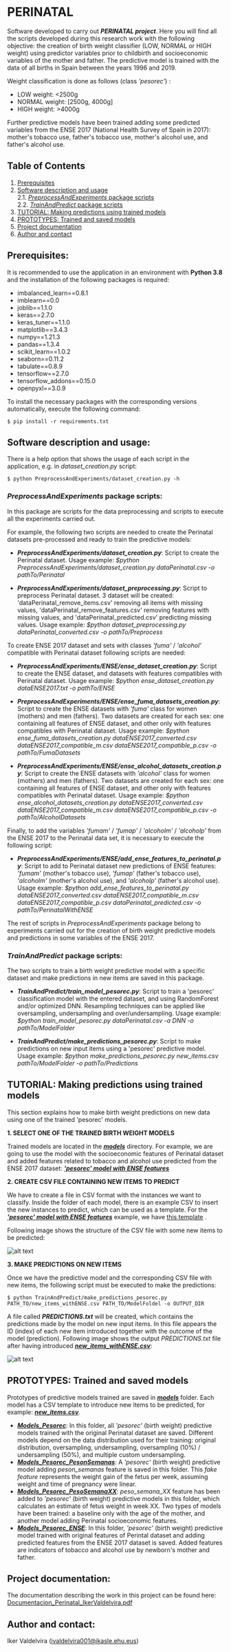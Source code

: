 # PERINATAL

Software developed to carry out ***PERINATAL project***. Here you will find all the scripts developed during this research work with the following objective: the creation of birth weight classifier (LOW, NORMAL or HIGH weight) using predictor variables prior to childbirth and socioeconomic variables of the mother and father. The predictive model is trained with the data of all births in Spain between the years 1996 and 2019.

Weight classification is done as follows (class *'pesorec'*) :
* LOW weight: <2500g
* NORMAL weight: \[2500g, 4000g\]
* HIGH weight: >4000g

Further predictive models have been trained adding some predicted variables from the ENSE 2017 (National Health Survey of Spain in 2017): mother's tobacco use, father's tobacco use, mother's alcohol use, and father's alcohol use.

## Table of Contents
1. [Prerequisites](#prerequisites)
2. [Software description and usage](#software-description-and-usage)
<br />2.1. [*PreprocessAndExperiments* package scripts](#preprocessandexperiments-package-scripts)
<br />2.2. [*TrainAndPredict* package scripts](#trainandpredict-package-scripts)
3. [TUTORIAL: Making predictions using trained models](#tutorial-making-predictions-using-trained-models)
4. [PROTOTYPES: Trained and saved models](#prototypes-trained-and-saved-models)
5. [Project documentation](#project-documentation)
6. [Author and contact](#author-and-contact)

## Prerequisites:

It is recommended to use the application in an environment with **Python 3.8** and the installation of the following packages is required:

* imbalanced_learn==0.8.1
* imblearn==0.0
* joblib==1.1.0
* keras==2.7.0
* keras_tuner==1.1.0
* matplotlib==3.4.3
* numpy==1.21.3
* pandas==1.3.4
* scikit_learn==1.0.2
* seaborn==0.11.2
* tabulate==0.8.9
* tensorflow==2.7.0
* tensorflow_addons==0.15.0
* openpyxl==3.0.9

To install the necessary packages with the corresponding versions automatically, execute the following command:

```
$ pip install -r requirements.txt
```

## Software description and usage:

There is a help option that shows the usage of each script in the application, e.g. in *dataset_creation.py* script:

```
$ python PreprocessAndExperiments/dataset_creation.py -h
```
  
### *PreprocessAndExperiments* package scripts:
In this package are scripts for the data preprocessing and scripts to execute all the experiments carried out.

For example, the following two scripts are needed to create the Perinatal datasets pre-processed and ready to train the predictive models:

* ***PreprocessAndExperiments/dataset_creation.py***: Script to create the Perinatal dataset. Usage example: *$python PreprocessAndExperiments/dataset_creation.py dataPerinatal.csv -o pathTo/Perinatal*

* ***PreprocessAndExperiments/dataset_preprocessing.py***: Script to preprocess Perinatal dataset. 3 dataset will be created: 'dataPerinatal_remove_items.csv' removing all items with missing values, 'dataPerinatal_remove_features.csv' removing features with missing values, and 'dataPerinatal_predicted.csv' predicting missing values. Usage example: *$python dataset_preprocessing.py dataPerinatal_converted.csv -o pathTo/Preprocess*


To create ENSE 2017 dataset and sets with classes *'fuma'* / *'alcohol'* compatible with Perinatal dataset following scripts are needed:

* ***PreprocessAndExperiments/ENSE/ense_dataset_creation.py***: Script to create the ENSE dataset, and datasets with features compatibles with Perinatal dataset. Usage example: *$python ense_dataset_creation.py dataENSE2017.txt -o pathTo/ENSE*

* ***PreprocessAndExperiments/ENSE/ense_fuma_datasets_creation.py***: Script to create the ENSE datasets with *'fuma'* class for women (mothers) and men (fathers). Two datasets are created for each sex: one containing all features of ENSE dataset, and other only with features compatibles with Perinatal dataset. Usage example: *$python ense_fuma_datasets_creation.py dataENSE2017_converted.csv dataENSE2017_compatible_m.csv dataENSE2017_compatible_p.csv -o pathTo/FumaDatasets*

* ***PreprocessAndExperiments/ENSE/ense_alcohol_datasets_creation.py***: Script to create the ENSE datasets with *'alcohol'* class for women (mothers) and men (fathers). Two datasets are created for each sex: one containing all features of ENSE dataset, and other only with features compatibles with Perinatal dataset. Usage example: *$python ense_alcohol_datasets_creation.py dataENSE2017_converted.csv dataENSE2017_compatible_m.csv dataENSE2017_compatible_p.csv -o pathTo/AlcoholDatasets*


Finally, to add the variables *'fumam'* / *'fumap'* / *'alcoholm'* / *'alcoholp'* from the ENSE 2017 to the Perinatal data set, it is necessary to execute the following script:

* ***PreprocessAndExperiments/ENSE/add_ense_features_to_perinatal.py***: Script to add to Perinatal dataset new predictions of ENSE features: *'fumam'* (mother's tobacco use), *'fumap'* (father's tobacco use), *'alcoholm'* (mother's alcohol use), and *'alcoholp'* (father's alcohol use). Usage example: *$python add_ense_features_to_perinatal.py dataENSE2017_converted.csv dataENSE2017_compatible_m.csv dataENSE2017_compatible_p.csv dataPerinatal_predicted.csv -o pathTo/PerinatalWithENSE*


The rest of scripts in *PreprocessAndExperiments* package belong to experiments carried out for the creation of birth weight predictive models and predictions in some variables of the ENSE 2017.


### *TrainAndPredict* package scripts:

The two scripts to train a birth weight predictive model with a specific dataset and make predictions in new items are saved in this package.

* ***TrainAndPredict/train_model_pesorec.py***: Script to train a 'pesorec' classification model with the entered dataset, and using RandomForest and/or optimized DNN. Resampling techniques can be applied like oversampling, undersampling and over/undersampling. Usage example: *$python train_model_pesorec.py dataPerinatal.csv -a DNN -o pathTo/ModelFolder*

* ***TrainAndPredict/make_predictions_pesorec.py***: Script to make predictions on new input items using a 'pesorec' predictive model. Usage example: *$python make_predictions_pesorec.py new_items.csv pathTo/ModelFolder -o pathTo/Predictions*


## TUTORIAL: Making predictions using trained models

This section explains how to make birth weight predictions on new data using one of the trained 'pesorec' models.

**1. SELECT ONE OF THE TRAINED BIRTH WEIGHT MODELS**

Trained models are located in the [***models***](https://github.com/IkerValdelvira/Perinatal/blob/master/models/) directory. For example, we are going to use the model with the socioeconomic features of Perinatal dataset and added features related to tobacco and alcohol use predicted from the ENSE 2017 dataset: [***'pesorec' model with ENSE features***](https://github.com/IkerValdelvira/Perinatal/blob/master/models/Models_Pesorec_ENSE/Model)


**2. CREATE CSV FILE CONTAINING NEW ITEMS TO PREDICT**

We have to create a file in CSV format with the instances we want to classify. Inside the folder of each model, there is an example CSV to insert the new instances to predict, which can be used as a template. For the [***'pesorec' model with ENSE features***](https://github.com/IkerValdelvira/Perinatal/blob/master/models/Models_Pesorec_ENSE/Model) example, we have [this template](https://github.com/IkerValdelvira/Perinatal/blob/master/models/Models_Pesorec_ENSE/new_items_withENSE.csv) .

Following image shows the structure of the CSV file with some new items to be predicted:

![alt text](https://github.com/IkerValdelvira/Perinatal/blob/master/example_images/new_items_example.png?raw=true)

**3. MAKE PREDICTIONS ON NEW ITEMS**

Once we have the predictive model and the corresponding CSV file with new items, the following script must be executed to make the predictions:
```
$ python TrainAndPredict/make_predictions_pesorec.py PATH_TO/new_items_withENSE.csv PATH_TO/ModelFoldel -o OUTPUT_DIR
```

A file called ***PREDICTIONS.txt*** will be created, which contains the predictions made by the model on new input items. In this file appears the ID (index) of each new item introduced together with the outcome of the model (prediction). Following image shows the output *PREDICTIONS.txt* file after having introduced [***new_items_withENSE.csv***](https://github.com/IkerValdelvira/Perinatal/blob/master/models/Models_Pesorec_ENSE/new_items_withENSE.csv):

![alt text](https://github.com/IkerValdelvira/Perinatal/blob/master/example_images/predictions_example.png?raw=true)


## PROTOTYPES: Trained and saved models

Prototypes of predictive models trained are saved in [***models***](https://github.com/IkerValdelvira/Perinatal/blob/master/models/) folder. Each model has a CSV template to introduce new items to be predicted, for example: [***new_items.csv***](https://github.com/IkerValdelvira/Perinatal/blob/master/models/Models_Pesorec/Models_OriginalDistribution/new_items.csv).

* [***Models_Pesorec***](https://github.com/IkerValdelvira/Perinatal/blob/master/models/Models_Pesorec): In this folder, all *'pesorec'* (birth weight) predictive models trained with the original Perinatal dataset are saved. Different models depend on the data distribution used for their training: original distribution, oversampling, undersampling, oversampling (10%) / undersampling (50%), and multiple custom undersampling.
* [***Models_Pesorec_PesonSemanas***](https://github.com/IkerValdelvira/Perinatal/blob/master/models/Models_Pesorec_PesonSemanas): A *'pesorec'* (birth weight) predictive model adding *peson_semanas* feature is saved in this folder. This *fake feature* represents the weight gain of the fetus per week, assuming weight and time of pregnancy were linear.
* [***Models_Pesorec_PesoSemanaXX***](https://github.com/IkerValdelvira/Perinatal/blob/master/models/Models_Pesorec_PesoSemanaXX): *peso_semana_XX* feature has been added to *'pesorec'* (birth weight) predictive models in this folder, which calculates an estimate of fetus weight in week XX. Two types of models have been trained: a baseline only with the age of the mother, and another model adding Perinatal socioeconomic features.
* [***Models_Pesorec_ENSE***](https://github.com/IkerValdelvira/Perinatal/blob/master/models/Models_Pesorec_ENSE): In this folder, *'pesorec'* (birth weight) predictive model trained with original features of Perintal dataset and adding predicted features from the ENSE 2017 dataset is saved. Added features are indicators of tobacco and alcohol use by newborn's mother and father.


## Project documentation:

The documentation describing the work in this project can be found here: [Documentacion_Perinatal_IkerValdelvira.pdf](https://github.com/IkerValdelvira/Perinatal/blob/master/documentation/Documentacion_Perinatal_IkerValdelvira.pdf)


## Author and contact:

Iker Valdelvira ([ivaldelvira001@ikasle.ehu.eus](mailto:ivaldelvira001@ikasle.ehu.eus))
